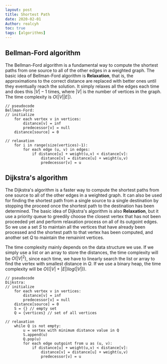 ```yaml
---
layout: post
title: Shortest Path
date: 2020-02-01
Author: realcyh
toc: true
tags: [algorithms]
---
```


## Bellman-Ford algorithm

The Bellman-Ford algorithm is a fundamental way to compute the shortest paths from one source to all of the other edges 
in a weighted graph. The basic idea of Bellman-Ford algorithm is **Relaxation**, that is, the approximations to the correct 
distance are replaced with better ones until they eventually reach the solution. It simply relaxes all the edges each 
time and does this $|V|-1$ times, where $|V|$ is the number of vertices in the graph. The time complexity is $O(|V||E|)$.
	
```
// pseudocode
Bellman-Ford:
// initialize
	for each vertex v in vertices:
		distance[v] = inf
		predecessor[v] = null
	distance[source] = 0

// relaxation
	for i in range(size(vertices)-1):
		for each edge (u, v) in edges:
			if distance[u] + weight(u,v) < distance[v]:
				distance[v] = distance[u] + weight(u,v)
				predecessor[v] = u
```

## Dijkstra's algorithm

The Dijkstra's algorithm is a faster way to compute the shortest paths from one source to all of the other edges in 
a weighted graph. It can also be used for finding the shortest path from a single source to a single destination by 
stopping the proceed once the shortest path to the destination has been determined. The basic idea of Dijkstra's 
algorithm is also **Relaxation**, but it use a priority queue to greedily choose the closest vertex that has not been 
proceeded yet and perform relaxation process on all of its outgoint edges. So we use a set $S$ to maintain all the 
vertices that have already been processed and the shortest path to that vertex has been computed, and another set $Q$ 
to maintain the remainint vertices. 

The time complexity mainly depends on the data structure we use. If we simply use a list or an array to store the 
distances, the time complexity will be $O(|V|^2)$, since each time, we have to linearly search the list or array to find 
the vertex with smallest distance in $Q$. If we use a binary heap, the time complexity will be $O((|V|+|E|)log(|V|))$.

```
// pseudocode
Dijkstra:
// initialize
	for each vertex v in vertices:
		distance[v] = inf
		predecessor[v] = null
	distance[source] = 0
	S = {} // empty set
	Q = {vertices} // set of all vertices
  
// relaxation
	while Q is not empty:
		u = vertex with minimum distance value in Q
		S.append(u)
		Q.pop(u)
		for each edge outgoint from u as (u, v):
			if distance[u] + weight(u,v) < distance[v]:
				distance[v] = distance[u] + weight(u,v)
				predecessor[v] = u 
```
